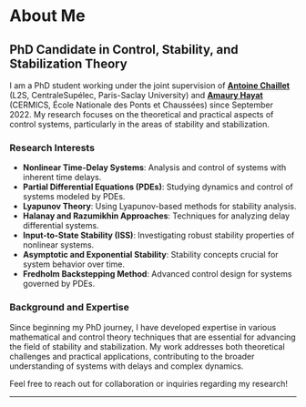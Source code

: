 # About Me

## PhD Candidate in Control, Stability, and Stabilization Theory

I am a PhD student working under the joint supervision of **[Antoine Chaillet](https://l2s.centralesupelec.fr/u/chaillet-antoine/)** (L2S, CentraleSupélec, Paris-Saclay University) and **[Amaury Hayat](http://cermics.enpc.fr/~hayata/)** (CERMICS, École Nationale des Ponts et Chaussées) since September 2022. My research focuses on the theoretical and practical aspects of control systems, particularly in the areas of stability and stabilization.

### Research Interests

- **Nonlinear Time-Delay Systems**: Analysis and control of systems with inherent time delays.
- **Partial Differential Equations (PDEs)**: Studying dynamics and control of systems modeled by PDEs.
- **Lyapunov Theory**: Using Lyapunov-based methods for stability analysis.
- **Halanay and Razumikhin Approaches**: Techniques for analyzing delay differential systems.
- **Input-to-State Stability (ISS)**: Investigating robust stability properties of nonlinear systems.
- **Asymptotic and Exponential Stability**: Stability concepts crucial for system behavior over time.
- **Fredholm Backstepping Method**: Advanced control design for systems governed by PDEs.

### Background and Expertise

Since beginning my PhD journey, I have developed expertise in various mathematical and control theory techniques that are essential for advancing the field of stability and stabilization. My work addresses both theoretical challenges and practical applications, contributing to the broader understanding of systems with delays and complex dynamics.

Feel free to reach out for collaboration or inquiries regarding my research!

---


